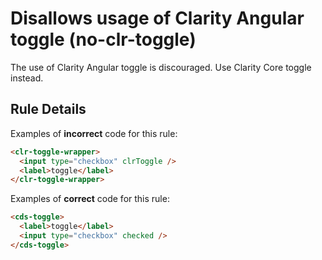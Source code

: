 # Disallows usage of Clarity Angular toggle (no-clr-toggle)

The use of Clarity Angular toggle is discouraged. Use Clarity Core toggle instead.

## Rule Details

Examples of **incorrect** code for this rule:

```html
<clr-toggle-wrapper>
  <input type="checkbox" clrToggle />
  <label>toggle</label>
</clr-toggle-wrapper>
```

Examples of **correct** code for this rule:

```html
<cds-toggle>
  <label>toggle</label>
  <input type="checkbox" checked />
</cds-toggle>
```
